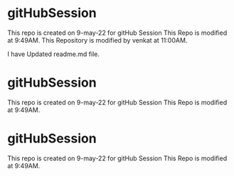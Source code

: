# gitHubSession
This repo is created on 9-may-22 for gitHub Session
This Repo is modified at 9:49AM.
This Repository is modified by venkat at 11:00AM.

I have Updated readme.md file.

# gitHubSession
This repo is created on 9-may-22 for gitHub Session
This Repo is modified at 9:49AM.

# gitHubSession
This repo is created on 9-may-22 for gitHub Session
This Repo is modified at 9:49AM.
